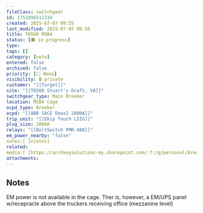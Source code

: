 ```yaml
---
fileClass: switchgear
id: 1751896511334
created: 2025-07-07 09:55
last_modified: 2025-07-07 09:55
title: T0560 MSB4
status: [🟧 in progress]
type: 
tags: []
category: [note]
entered: false
archived: false
priority: [⚪ None]
visibility: 🔒 private
customer: "[[Target]]"
site: "[[T0560 Stuart's Draft, VA]]"
switchgear_type: Main Breaker
location: MSB4 Cage
ocpd_type: Breaker
ocpd: "[[ABB SACE Emax2 2000A]]"
trip_unit: "[[Ekip Touch LSIG]]"
plug_size: 2000A
relays: "[[BoltSwitch PMR-480]]"
em_power_nearby: "false"
notes:[ [n]otes]
related: 
media:[ [https://archkeysolutions-my.sharepoint.com/:f:/g/personal/brennan_salibrici_prokey_com/Egy8sIJIXPdIshscHipZ_5ABKK6RG5Aa8j7dCu4bSG4XyQ?e=jaF0fC]]
attachments:
---
```


## Notes
EM power is not available in the cage. Ther is, however, a EM/UPS panel w/recepracle above the truckers receiving office (mezzanine level)